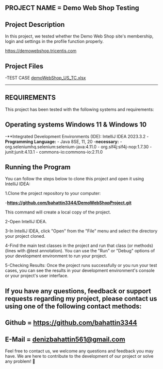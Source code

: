 PROJECT NAME = Demo Web Shop Testing
-----------------------------------------
Project Description
------------------------------------------
In this project, we tested whether the Demo Web Shop site's membership, login and settings in the profile function properly.

https://demowebshop.tricentis.com

Project Files
--------------------
-TEST CASE   [demoWebShop_US_TC.xlsx](https://github.com/bahattin3344/DemoWebShopProject/files/14076611/demoWebShop_US_TC.xlsx)

----------

REQUIREMENTS
-----------------------------------------
This project has been tested with the following systems and requirements:

Operating systems
Windows 11 & Windows 10
-------------------------
-**Integrated Development Environments (IDE): IntelliJ IDEA 2023.3.2
-**Programming Language:** - Java 8SE, 11, 20
-**necessary:** - org.seleniumhq.selenium:selenium-java:4.11.0 - org.slf4j:slf4j-nop:1.7.30 -  junit:junit:4.13.1 - commons-io:commons-io:2.11.0

Running the Program
-------------------------
You can follow the steps below to clone this project and open it using IntelliJ IDEA:

1.Clone the project repository to your computer:

-**https://github.com/bahattin3344/DemoWebShopProject.git**

This command will create a local copy of the project.

2-Open IntelliJ IDEA.

3-In IntelliJ IDEA, click "Open" from the "File" menu and select the directory your project cloned.

4-Find the main test classes in the project and run that class (or methods) (lines with @test annotation). You can use the "Run" or "Debug" options of your development environment to run your project.

5-Checking Results: Once the project runs successfully or you run your test cases, you can see the results in your development environment's console or your project's user interface.

If you have any questions, feedback or support requests regarding my project, please contact us using one of the following contact methods:
--------------------------------
 Github = https://github.com/bahattin3344
 -------------------------------
 E-Mail = denizbahattin561@gmail.com
--------------------------------
Feel free to contact us, we welcome any questions and feedback you may have. We are here to contribute to the development of our project or solve any problem! 👋
